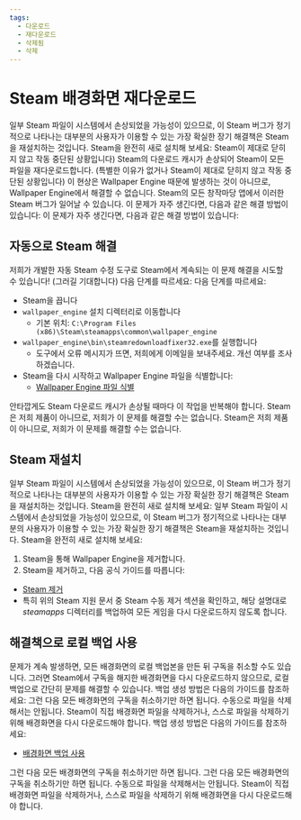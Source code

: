 ```yaml
---
tags:
  - 다운로드
  - 재다운로드
  - 삭제됨
  - 삭제
---
```


# Steam 배경화면 재다운로드

일부 Steam 파일이 시스템에서 손상되었을 가능성이 있으므로, 이 Steam 버그가 정기적으로 나타나는 대부분의 사용자가 이용할 수 있는 가장 확실한 장기 해결책은 Steam을 재설치하는 것입니다. Steam을 완전히 새로 설치해 보세요: Steam이 제대로 닫히지 않고 작동 중단된 상황입니다) Steam의 다운로드 캐시가 손상되어 Steam이 모든 파일을 재다운로드합니다. (특별한 이유가 없거나 Steam이 제대로 닫히지 않고 작동 중단된 상황입니다) 이 현상은 Wallpaper Engine 때문에 발생하는 것이 아니므로, Wallpaper Engine에서 해결할 수 없습니다. Steam의 모든 창작마당 앱에서 이러한 Steam 버그가 일어날 수 있습니다. 이 문제가 자주 생긴다면, 다음과 같은 해결 방법이 있습니다: 이 문제가 자주 생긴다면, 다음과 같은 해결 방법이 있습니다:

## 자동으로 Steam 해결
저희가 개발한 자동 Steam 수정 도구로 Steam에서 계속되는 이 문제 해결을 시도할 수 있습니다! (그러길 기대합니다) 다음 단계를 따르세요: 다음 단계를 따르세요:
* Steam을 끕니다
* `wallpaper_engine` 설치 디렉터리로 이동합니다
  * 기본 위치: `C:\Program Files (x86)\Steam\steamapps\common\wallpaper_engine`
* `wallpaper_engine\bin\steamredownloadfixer32.exe`를 실행합니다
  * 도구에서 오류 메시지가 뜨면, 저희에게 이메일을 보내주세요. 개선 여부를 조사하겠습니다.
* Steam을 다시 시작하고 Wallpaper Engine 파일을 식별합니다:
  * [Wallpaper Engine 파일 식별](https://support.steampowered.com/kb_article.php?ref=2037-QEUH-3335)

안타깝게도 Steam 다운로드 캐시가 손상될 때마다 이 작업을 반복해야 합니다. Steam은 저희 제품이 아니므로, 저희가 이 문제를 해결할 수는 없습니다. Steam은 저희 제품이 아니므로, 저희가 이 문제를 해결할 수는 없습니다.

## Steam 재설치

일부 Steam 파일이 시스템에서 손상되었을 가능성이 있으므로, 이 Steam 버그가 정기적으로 나타나는 대부분의 사용자가 이용할 수 있는 가장 확실한 장기 해결책은 Steam을 재설치하는 것입니다. Steam을 완전히 새로 설치해 보세요: 일부 Steam 파일이 시스템에서 손상되었을 가능성이 있으므로, 이 Steam 버그가 정기적으로 나타나는 대부분의 사용자가 이용할 수 있는 가장 확실한 장기 해결책은 Steam을 재설치하는 것입니다. Steam을 완전히 새로 설치해 보세요:

1. Steam을 통해 Wallpaper Engine을 제거합니다.
2. Steam을 제거하고, 다음 공식 가이드를 따릅니다:
  * [Steam 제거](https://support.steampowered.com/kb_article.php?ref=9609-OBMP-2526)
  * 특히 위의 Steam 지원 문서 중 Steam 수동 제거 섹션을 확인하고, 해당 설명대로 *steamapps* 디렉터리를 백업하여 모든 게임을 다시 다운로드하지 않도록 합니다.

## 해결책으로 로컬 백업 사용

문제가 계속 발생하면, 모든 배경화면의 로컬 백업본을 만든 뒤 구독을 취소할 수도 있습니다. 그러면 Steam에서 구독을 해지한 배경화면을 다시 다운로드하지 않으므로, 로컬 백업으로 간단히 문제를 해결할 수 있습니다. 백업 생성 방법은 다음의 가이드를 참조하세요: 그런 다음 모든 배경화면의 구독을 취소하기만 하면 됩니다. 수동으로 파일을 삭제해서는 안됩니다. Steam이 직접 배경화면 파일을 삭제하거나, 스스로 파일을 삭제하기 위해 배경화면을 다시 다운로드해야 합니다. 백업 생성 방법은 다음의 가이드를 참조하세요:

* [배경화면 백업 사용](/steam/backup)

그런 다음 모든 배경화면의 구독을 취소하기만 하면 됩니다. 그런 다음 모든 배경화면의 구독을 취소하기만 하면 됩니다. 수동으로 파일을 삭제해서는 안됩니다. Steam이 직접 배경화면 파일을 삭제하거나, 스스로 파일을 삭제하기 위해 배경화면을 다시 다운로드해야 합니다.
